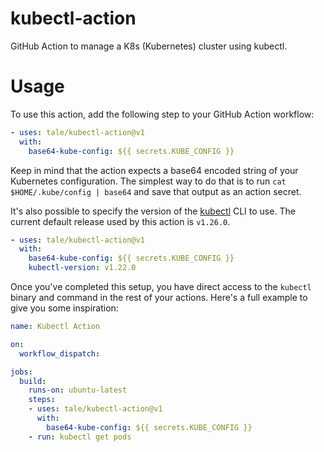 # kubectl-action
GitHub Action to manage a K8s (Kubernetes) cluster using kubectl.

# Usage
To use this action, add the following step to your GitHub Action workflow:
```yaml
- uses: tale/kubectl-action@v1
  with:
    base64-kube-config: ${{ secrets.KUBE_CONFIG }}
```

Keep in mind that the action expects a base64 encoded string of your Kubernetes configuration. The simplest way to do that is to run `cat $HOME/.kube/config | base64` and save that output as an action secret.

It's also possible to specify the version of the [kubectl](https://kubernetes.io/docs/reference/kubectl/) CLI to use. The current default release used by this action is `v1.26.0`.
```yaml
- uses: tale/kubectl-action@v1
  with:
    base64-kube-config: ${{ secrets.KUBE_CONFIG }}
    kubectl-version: v1.22.0
```

Once you've completed this setup, you have direct access to the `kubectl` binary and command in the rest of your actions. Here's a full example to give you some inspiration:
```yaml
name: Kubectl Action

on:
  workflow_dispatch:

jobs:
  build:
    runs-on: ubuntu-latest
    steps:
    - uses: tale/kubectl-action@v1
      with:
        base64-kube-config: ${{ secrets.KUBE_CONFIG }}
    - run: kubectl get pods
```
